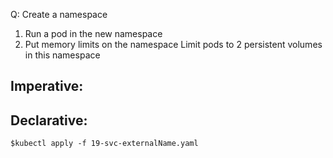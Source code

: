 Q: Create a namespace

1. Run a pod in the new namespace
2. Put memory limits on the namespace
   Limit pods to 2 persistent volumes in this namespace

## Imperative:

## Declarative:

```shell
$kubectl apply -f 19-svc-externalName.yaml
```
